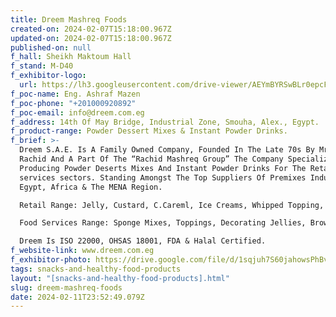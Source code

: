```yaml
---
title: Dreem Mashreq Foods
created-on: 2024-02-07T15:18:00.967Z
updated-on: 2024-02-07T15:18:00.967Z
published-on: null
f_hall: Sheikh Maktoum Hall
f_stand: M-D40
f_exhibitor-logo:
  url: https://lh3.googleusercontent.com/drive-viewer/AEYmBYRSwBLr0epcFBjd-z_XspHvJMmjc7hU9VhOFtUJJubK_r8gjtjxskdPzu5DxGJCaApNQMYRtlGM5lLL5upRJtnVylWjnA=s1600
f_poc-name: Eng. Ashraf Mazen
f_poc-phone: "+201000920892"
f_poc-email: info@dreem.com.eg
f_address: 14th Of May Bridge, Industrial Zone, Smouha, Alex., Egypt.
f_product-range: Powder Dessert Mixes & Instant Powder Drinks.
f_brief: >-
  Dreem S.A.E. Is A Family Owned Company, Founded In The Late 70s By Mr. Mohamed
  Rachid And A Part Of The “Rachid Mashreq Group” The Company Specialized In
  Producing Powder Deserts Mixes And Instant Powder Drinks For The Retail &
  services sectors. Standing Amongst The Top Suppliers Of Premixes Industry In
  Egypt, Africa & The MENA Region.

  Retail Range: Jelly, Custard, C.Careml, Ice Creams, Whipped Topping, Orientals, Baking Ingredients, Pound Cakes, And Gelatin.

  Food Services Range: Sponge Mixes, Toppings, Decorating Jellies, Brownies, Tiramisu, Mousse, Bread/Cake Improvers.

  Dreem Is ISO 22000, OHSAS 18001, FDA & Halal Certified.
f_website-link: www.dreem.com.eg
f_exhibitor-photo: https://drive.google.com/file/d/1sqjuh7S60jahowsPhBvs2X46xGu-KuBe/view?usp=drive_link
tags: snacks-and-healthy-food-products
layout: "[snacks-and-healthy-food-products].html"
slug: dreem-mashreq-foods
date: 2024-02-11T23:52:49.079Z
---
```

